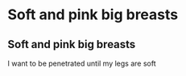 # Soft and pink big breasts

Soft and pink big breasts
------
I want to be penetrated until my legs are soft
